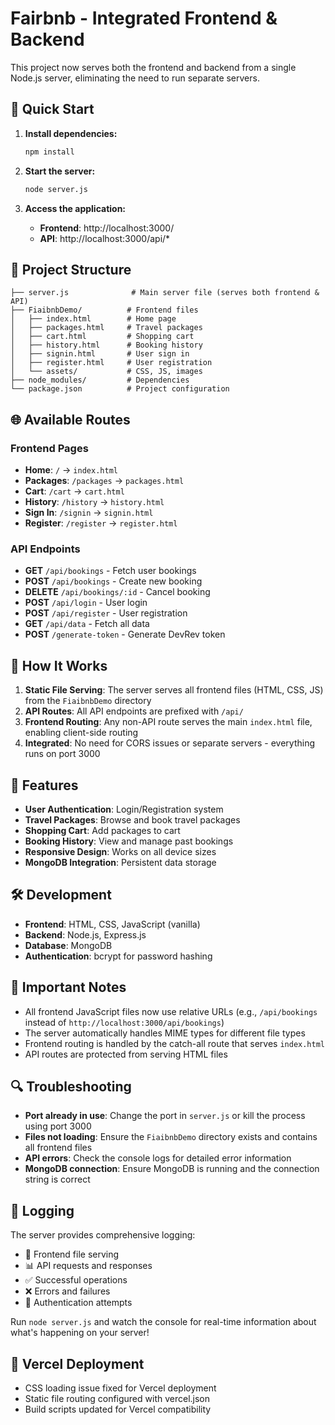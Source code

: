 # Fairbnb - Integrated Frontend & Backend

This project now serves both the frontend and backend from a single Node.js server, eliminating the need to run separate servers.

## 🚀 Quick Start

1. **Install dependencies:**
   ```bash
   npm install
   ```

2. **Start the server:**
   ```bash
   node server.js
   ```

3. **Access the application:**
   - **Frontend**: http://localhost:3000/
   - **API**: http://localhost:3000/api/*

## 📁 Project Structure

```
├── server.js              # Main server file (serves both frontend & API)
├── FiaibnbDemo/          # Frontend files
│   ├── index.html        # Home page
│   ├── packages.html     # Travel packages
│   ├── cart.html         # Shopping cart
│   ├── history.html      # Booking history
│   ├── signin.html       # User sign in
│   ├── register.html     # User registration
│   └── assets/           # CSS, JS, images
├── node_modules/         # Dependencies
└── package.json          # Project configuration
```

## 🌐 Available Routes

### Frontend Pages
- **Home**: `/` → `index.html`
- **Packages**: `/packages` → `packages.html`
- **Cart**: `/cart` → `cart.html`
- **History**: `/history` → `history.html`
- **Sign In**: `/signin` → `signin.html`
- **Register**: `/register` → `register.html`

### API Endpoints
- **GET** `/api/bookings` - Fetch user bookings
- **POST** `/api/bookings` - Create new booking
- **DELETE** `/api/bookings/:id` - Cancel booking
- **POST** `/api/login` - User login
- **POST** `/api/register` - User registration
- **GET** `/api/data` - Fetch all data
- **POST** `/generate-token` - Generate DevRev token

## 🔧 How It Works

1. **Static File Serving**: The server serves all frontend files (HTML, CSS, JS) from the `FiaibnbDemo` directory
2. **API Routes**: All API endpoints are prefixed with `/api/`
3. **Frontend Routing**: Any non-API route serves the main `index.html` file, enabling client-side routing
4. **Integrated**: No need for CORS issues or separate servers - everything runs on port 3000

## 📱 Features


- **User Authentication**: Login/Registration system
- **Travel Packages**: Browse and book travel packages
- **Shopping Cart**: Add packages to cart
- **Booking History**: View and manage past bookings
- **Responsive Design**: Works on all device sizes
- **MongoDB Integration**: Persistent data storage

## 🛠️ Development

- **Frontend**: HTML, CSS, JavaScript (vanilla)
- **Backend**: Node.js, Express.js
- **Database**: MongoDB
- **Authentication**: bcrypt for password hashing

## 🚨 Important Notes

- All frontend JavaScript files now use relative URLs (e.g., `/api/bookings` instead of `http://localhost:3000/api/bookings`)
- The server automatically handles MIME types for different file types
- Frontend routing is handled by the catch-all route that serves `index.html`
- API routes are protected from serving HTML files

## 🔍 Troubleshooting

- **Port already in use**: Change the port in `server.js` or kill the process using port 3000
- **Files not loading**: Ensure the `FiaibnbDemo` directory exists and contains all frontend files
- **API errors**: Check the console logs for detailed error information
- **MongoDB connection**: Ensure MongoDB is running and the connection string is correct

## 📝 Logging

The server provides comprehensive logging:
- 📄 Frontend file serving
- 📊 API requests and responses
- ✅ Successful operations
- ❌ Errors and failures
- 🔐 Authentication attempts

Run `node server.js` and watch the console for real-time information about what's happening on your server!

## 🚀 Vercel Deployment
- CSS loading issue fixed for Vercel deployment
- Static file routing configured with vercel.json
- Build scripts updated for Vercel compatibility

